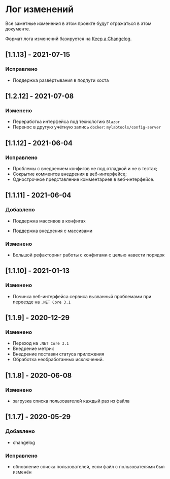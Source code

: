# Лог изменений

Все заметные изменения в этом проекте будут отражаться в этом документе.

Формат лога изменений базируется на [Keep a Changelog](https://keepachangelog.com/en/1.0.0/).

## [1.1.13] - 2021-07-15

### Исправлено

* Поддержка развёртывания в подпути хоста 

## [1.2.12] - 2021-07-08

### Изменено

* Переработка интерфейса под технологию `Blazor`
* Перенос в другую учётную запись `docker`: `mylabtools/config-server` 

## [1.1.12] - 2021-06-04

### Исправлено

* Проблемы с внедрением конфигов  не под отладкой и не в тестах;
* Сокрытие комментов внедрения в веб-интерфейсе;
* Однострочное представление комментариев в веб-интерфейсе.

## [1.1.11] - 2021-06-04

### Добавлено

* Поддержка массивов в конфигах

* Поддержка внедрения с массивами

### Изменено

* Большой рефакторинг работы с конфигами с целью навести порядок

## [1.1.10] - 2021-01-13

### Изменено

* Починка веб-интерфейса сервиса вызванный проблемами при переезде на  `.NET Core 3.1`

## [1.1.9] - 2020-12-29

### Изменено

* Переход на `.NET Core 3.1`
* Внедрение метрик
* Внедрение поставки статуса приложения
* Обработка необработанных исключений.

## [1.1.8] - 2020-06-08

### Изменено

* загрузка списка пользователей каждый раз из файла

## [1.1.7] - 2020-05-29

### Добавлено

* changelog

### Исправлено

* обновление списка пользователей, если файл с пользователями был изменён

